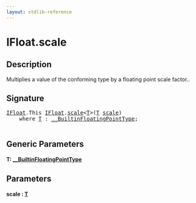 ```yaml
---
layout: stdlib-reference
---
```


# IFloat\.scale

## Description

Multiplies a value of the conforming type by a floating point scale factor..




## Signature 

<pre>
<a href="index.html" class="code_type">IFloat</a>.<span class="code_keyword">This</span> <a href="index.html" class="code_type">IFloat</a>.<a href="scale.html">scale</a>&lt;<a href="scale.html#typeparam-T" class="code_type">T</a>&gt;(<a href="scale.html#typeparam-T" class="code_type">T</a> <a href="scale.html">scale</a>)
    <span class='code_keyword'>where</span> <a href="scale.html#typeparam-T" class="code_type">T</a> : <a href="../0_builtinfloatingpointtype-029hm/index.html" class="code_type">__BuiltinFloatingPointType</a>;

</pre>

## Generic Parameters

####  <a id="typeparam-T"></a>T: [\_\_BuiltinFloatingPointType](../0_builtinfloatingpointtype-029hm/index.html)

## Parameters

####  <a id="decl-scale"></a>scale  : [T](scale.html#typeparam-T)

